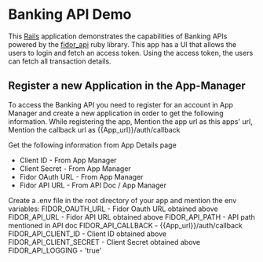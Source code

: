 # Banking API Demo

This [Rails](http://rubyonrails.org) application demonstrates the capabilities of Banking APIs powered by the [fidor_api](https://github.com/fidor/fidor_api) ruby library.
This app has a UI that allows the users to login and fetch an access token. Using the access token, the users can fetch all transaction details.

## Register a new Application in the  App-Manager

To access the Banking API you need to register for an account in App Manager and create a new application in order to get the following information. While registering the app, 
Mention the app url as this apps' url,
Mention the callback url as {{App_url}}/auth/callback

Get the following information from App Details page 
* Client ID - From App Manager
* Client Secret - From App Manager
* Fidor OAuth URL - From App Manager
* Fidor API URL - From API Doc / App Manager


Create a .env file in the root directory of your app and mention the env variables:
FIDOR_OAUTH_URL -  Fidor Oauth URL obtained above
FIDOR_API_URL - Fidor API URL obtained above
FIDOR_API_PATH - API path mentioned in API doc
FIDOR_API_CALLBACK - {{App_url}}/auth/callback
FIDOR_API_CLIENT_ID - Client ID obtained above
FIDOR_API_CLIENT_SECRET - Client Secret obtained above
FIDOR_API_LOGGING - 'true'
